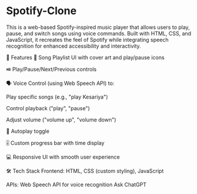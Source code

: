 # Spotify-Clone
This is a web-based Spotify-inspired music player that allows users to play, pause, and switch songs using voice commands. Built with HTML, CSS, and JavaScript, it recreates the feel of Spotify while integrating speech recognition for enhanced accessibility and interactivity.

🌟 Features
🎵 Song Playlist UI with cover art and play/pause icons

⏯️ Play/Pause/Next/Previous controls

🗣️ Voice Control (using Web Speech API) to:

Play specific songs (e.g., "play Kesariya")

Control playback ("play", "pause")

Adjust volume ("volume up", "volume down")

🔁 Autoplay toggle

🎚️ Custom progress bar with time display

💻 Responsive UI with smooth user experience

🛠 Tech Stack
Frontend: HTML, CSS (custom styling), JavaScript

APIs: Web Speech API for voice recognition         Ask ChatGPT

